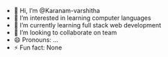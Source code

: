 - 👋 Hi, I’m @Karanam-varshitha
- 👀 I’m interested in learning computer languages 
- 🌱 I’m currently learning full stack web development 
- 💞️ I’m looking to collaborate on team 
- 😄 Pronouns: ...
- ⚡ Fun fact: None
<!---
Karanam-varshitha/Karanam-varshitha is a ✨ special ✨ repository because its `README.md` (this file) appears on your GitHub profile.
You can click the Preview link to take a look at your changes.
--->
